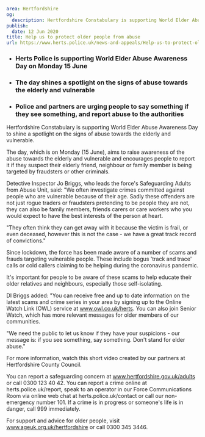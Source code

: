 ```yaml
area: Hertfordshire
og:
  description: Hertfordshire Constabulary is supporting World Elder Abuse Awareness Day to shine a spotlight on the signs of abuse towards the elderly and vulnerable.
publish:
  date: 12 Jun 2020
title: Help us to protect older people from abuse
url: https://www.herts.police.uk/news-and-appeals/Help-us-to-protect-older-people-from-abuse-0203
```

* ### Herts Police is supporting World Elder Abuse Awareness Day on Monday 15 June

 * ### The day shines a spotlight on the signs of abuse towards the elderly and vulnerable

 * ### Police and partners are urging people to say something if they see something, and report abuse to the authorities

Hertfordshire Constabulary is supporting World Elder Abuse Awareness Day to shine a spotlight on the signs of abuse towards the elderly and vulnerable.

The day, which is on Monday (15 June), aims to raise awareness of the abuse towards the elderly and vulnerable and encourages people to report it if they suspect their elderly friend, neighbour or family member is being targeted by fraudsters or other criminals.

Detective Inspector Jo Briggs, who leads the force's Safeguarding Adults from Abuse Unit, said: "We often investigate crimes committed against people who are vulnerable because of their age. Sadly these offenders are not just rogue traders or fraudsters pretending to be people they are not, they can also be family members, friends carers or care workers who you would expect to have the best interests of the person at heart.

"They often think they can get away with it because the victim is frail, or even deceased, however this is not the case - we have a great track record of convictions."

Since lockdown, the force has been made aware of a number of scams and frauds targeting vulnerable people. These include bogus 'track and trace' calls or cold callers claiming to be helping during the coronavirus pandemic.

It's important for people to be aware of these scams to help educate their older relatives and neighbours, especially those self-isolating.

DI Briggs added: "You can receive free and up to date information on the latest scams and crime series in your area by signing up to the Online Watch Link (OWL) service at www.owl.co.uk/herts. You can also join Senior Watch, which has more relevant messages for older members of our communities.

"We need the public to let us know if they have your suspicions - our message is: if you see something, say something. Don't stand for elder abuse."

For more information, watch this short video created by our partners at Hertfordshire County Council.

You can report a safeguarding concern at www.hertfordshire.gov.uk/adults or call 0300 123 40 42. You can report a crime online at herts.police.uk/report, speak to an operator in our Force Communications Room via online web chat at herts.police.uk/contact or call our non-emergency number 101. If a crime is in progress or someone's life is in danger, call 999 immediately.

For support and advice for older people, visit www.ageuk.org.uk/hertfordshire or call 0300 345 3446.
